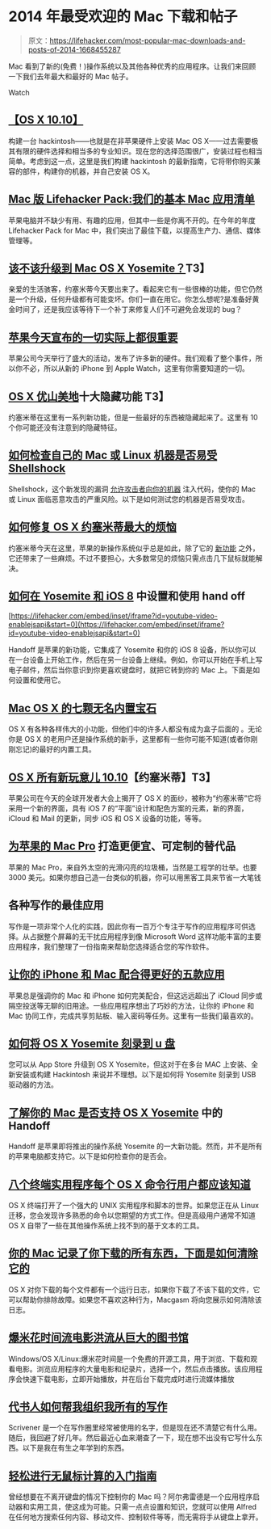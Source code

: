 # 2014 年最受欢迎的 Mac 下载和帖子

> 原文：<https://lifehacker.com/most-popular-mac-downloads-and-posts-of-2014-1668455287>

Mac 看到了新的(免费！)操作系统以及其他各种优秀的应用程序。让我们来回顾一下我们去年最大和最好的 Mac 帖子。

Watch

## [【OS X 10.10】](http://lifehacker.com/the-always-up-to-date-guide-to-building-a-hackintosh-o-5841604)

构建一台 hackintosh——也就是在非苹果硬件上安装 Mac OS X——过去需要极其有限的硬件选择和相当多的专业知识。现在您的选择范围很广，安装过程也相当简单。考虑到这一点，这里是我们构建 hackintosh 的最新指南，它将带你购买兼容的部件，构建你的机器，并自己安装 OS X。

## [Mac 版 Lifehacker Pack:我们的基本 Mac 应用清单](http://lifehacker.com/lifehacker-pack-for-mac-our-list-of-the-best-mac-apps-635303836)

苹果电脑并不缺少有用、有趣的应用，但其中一些是你离不开的。在今年的年度 Lifehacker Pack for Mac 中，我们突出了最佳下载，以提高生产力、通信、媒体管理等。

## [该不该升级到 Mac OS X Yosemite？](http://lifehacker.com/should-i-upgrade-to-mac-os-x-yosemite-1647176248)T3】

亲爱的生活骇客，约塞米蒂今天要出来了。看起来它有一些很棒的功能，但它仍然是一个升级，任何升级都有可能变坏。你们一直在用它。你怎么想呢?是准备好黄金时间了，还是我应该等待下一个补丁来修复人们不可避免会发现的 bug？

## [苹果今天宣布的一切实际上都很重要](http://lifehacker.com/everything-apple-announced-today-that-actually-matters-1632525592)

苹果公司今天举行了盛大的活动，发布了许多新的硬件。我们观看了整个事件，所以你不必，所以从新的 iPhone 到 Apple Watch，这里有你需要知道的一切。

## [OS X 优山美地](http://lifehacker.com/top-10-hidden-features-of-os-x-yosemite-1646774857)十大隐藏功能 T3】

约塞米蒂在这里有一系列新功能，但是一些最好的东西被隐藏起来了。这里有 10 个你可能还没有注意到的隐藏特征。

## [如何检查自己的 Mac 或 Linux 机器是否易受 Shellshock](http://lifehacker.com/how-to-check-if-your-mac-or-linux-machine-is-vulnerable-1639211806)

Shellshock，这个新发现的漏洞 [允许攻击者向你的机器](https://gizmodo.com/why-the-shellshock-bash-bug-could-be-even-worse-than-he-1639047786) 注入代码，使你的 Mac 或 Linux 面临恶意攻击的严重风险。以下是如何测试您的机器是否易受攻击。

## [如何修复 OS X 约塞米蒂最大的烦恼](http://lifehacker.com/how-to-fix-os-x-yosemites-biggest-annoyances-1646746016)

约塞米蒂今天在这里，苹果的新操作系统似乎总是如此，除了它的 [新功能](http://lifehacker.com/all-the-new-stuff-in-os-x-10-10-yosemite-1584870045) 之外，它还带来了一些麻烦。不过不要担心，大多数常见的烦恼只需点击几下鼠标就能解决。

## [如何在 Yosemite 和 iOS 8](http://lifehacker.com/how-to-set-up-and-use-handoff-in-yosemite-and-ios-8-1646745583) 中设置和使用 hand off

 [https://lifehacker.com/embed/inset/iframe?id=youtube-video-enablejsapi&start=0](https://lifehacker.com/embed/inset/iframe?id=youtube-video-enablejsapi&start=0) 

Handoff 是苹果的新功能，它集成了 Yosemite 和你的 iOS 8 设备，所以你可以在一台设备上开始工作，然后在另一台设备上继续。例如，你可以开始在手机上写电子邮件，然后当你意识到你更喜欢键盘时，就把它转到你的 Mac 上。下面是如何设置和使用它。

## [Mac OS X 的七颗无名内置宝石](http://lifehacker.com/seven-unsung-built-in-gems-of-mac-os-x-1575911387)

OS X 有各种各样伟大的小功能，但他们中的许多人都没有成为盒子后面的 。无论你是 OS X 的老用户还是操作系统的新手，这里都有一些你可能不知道(或者你刚刚忘记)的最好的内置工具。

## [OS X 所有新玩意儿 10.10](http://lifehacker.com/all-the-new-stuff-in-os-x-10-10-yosemite-1584870045)【约塞米蒂】T3】

苹果公司在今天的全球开发者大会上揭开了 OS X 的面纱，被称为“约塞米蒂”它将采用一个新的界面，具有 iOS 7 的“平面”设计和配色方案的元素，新的界面，iCloud 和 Mail 的更新，同步 iOS 和 OS X 设备的功能，等等。

## [为苹果的 Mac Pro](http://lifehacker.com/build-a-cheaper-customizable-alternative-to-apples-mac-5919132) 打造更便宜、可定制的替代品

苹果的 Mac Pro，来自外太空的光滑闪亮的垃圾桶，当然是工程学的壮举。也要 3000 美元。如果你想自己造一台类似的机器，你可以用黑客工具来节省一大笔钱

## 各种写作的最佳应用

写作是一项非常个人化的实践，因此你有一百万个专注于写作的应用程序可供选择。从占据整个屏幕的无干扰应用程序到像 Microsoft Word 这样功能丰富的主要应用程序，我们整理了一份指南来帮助您选择适合您的写作软件。

## [让你的 iPhone 和 Mac 配合得更好的五款应用](http://lifehacker.com/five-apps-to-make-your-iphone-and-mac-work-together-eve-1580334052)

苹果总是强调你的 Mac 和 iPhone 如何完美配合，但这远远超出了 iCloud 同步或隔空投送等无聊的旧用途。一些应用程序想出了巧妙的方法，让你的 iPhone 和 Mac 协同工作，完成共享剪贴板、输入密码等任务。这里有一些我们最喜欢的。

## [如何将 OS X Yosemite 刻录到 u 盘](http://lifehacker.com/how-to-burn-os-x-yosemite-to-a-usb-flash-drive-1647137212)

您可以从 App Store 升级到 OS X Yosemite，但这对于在多台 MAC 上安装、全新安装或构建 Hackintosh 来说并不理想。以下是如何将 Yosemite 刻录到 USB 驱动器的方法。

## [了解你的 Mac 是否支持 OS X Yosemite](http://lifehacker.com/find-out-if-your-mac-will-support-handoff-in-os-x-yosem-1605078625) 中的 Handoff

Handoff 是苹果即将推出的操作系统 Yosemite 的一大新功能。然而，并不是所有的苹果电脑都支持它。以下是如何检查你的是否会。

## [八个终端实用程序每个 OS X 命令行用户都应该知道](http://lifehacker.com/eight-terminal-utilities-every-os-x-command-line-user-s-1593793109)

OS X 终端打开了一个强大的 UNIX 实用程序和脚本的世界。如果您正在从 Linux 迁移，您会发现许多熟悉的命令以您期望的方式工作。但是高级用户通常不知道 OS X 自带了一些在其他操作系统上找不到的基于文本的工具。

## [你的 Mac 记录了你下载的所有东西，下面是如何清除它的](http://lifehacker.com/your-mac-logs-everything-you-download-heres-how-to-cle-1658394180)

OS X 对你下载的每个文件都有一个运行日志，如果你下载了不该下载的文件，它可以帮助你排除故障。如果您不喜欢这种行为，Macgasm 将向您展示如何清除该日志。

## [爆米花时间流电影洪流从巨大的图书馆](http://lifehacker.com/popcorn-time-streams-movie-torrents-from-a-huge-library-1541769662)

Windows/OS X/Linux:爆米花时间是一个免费的开源工具，用于浏览、下载和观看电影。浏览应用程序的大量电影和纪录片，选择一个，然后点击播放。该应用程序会快速下载电影，立即开始播放，并在后台下载完成时进行流媒体播放

## [代书人如何帮我组织我所有的写作](http://lifehacker.com/how-scrivener-helped-me-organize-all-my-writing-1599446028)

Scrivener 是一个在写作圈里经常被使用的名字，但是现在还不清楚它有什么用。随后，我回避了好几年。然后最近心血来潮查了一下，现在想不出没有它写什么东西。以下是我在有生之年学到的东西。

## [轻松进行无鼠标计算的入门指南](http://lifehacker.com/a-beginners-guide-to-mouseless-computing-with-alfred-1596198655)

曾经想要在不离开键盘的情况下控制你的 Mac 吗？阿尔弗雷德是一个应用程序启动器和实用工具，使这成为可能。只需一点点设置和知识，您就可以使用 Alfred 在任何地方搜索任何内容、移动文件、控制软件等等，而无需将手从键盘上拿开。